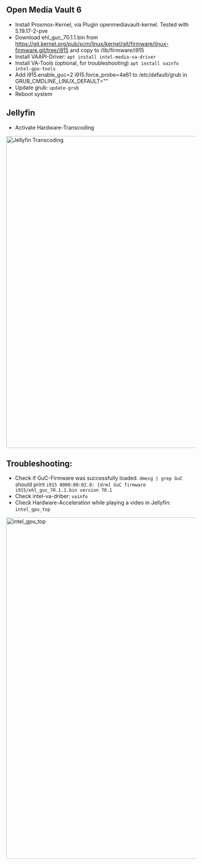 
## Open Media Vault 6
- Install Proxmox-Kernel, via Plugin openmediavault-kernel. Tested with 5.19.17-2-pve
- Download ehl_guc_70.1.1.bin from https://git.kernel.org/pub/scm/linux/kernel/git/firmware/linux-firmware.git/tree/i915 and copy to /lib/firmware/i915
- Install VAAPI-Driver: `apt install intel-media-va-driver`
- Install VA-Tools (optional, for troubleshooting) `apt install vainfo intel-gpu-tools`
- Add i915.enable_guc=2 i915.force_probe=4e61 to /etc/default/grub in GRUB_CMDLINE_LINUX_DEFAULT=""
- Update grub: `update-grub`
- Reboot system

## Jellyfin
- Activate Hardware-Transcoding
<img width="827" alt="Jellyfin Transcoding" src="https://user-images.githubusercontent.com/78471292/220912606-059ea87f-f051-485f-9050-ab0cd2815538.png">

## Troubleshooting:
- Check if GuC-Firmware was successfully loaded. `dmesg | grep GuC` should print `i915 0000:00:02.0: [drm] GuC firmware i915/ehl_guc_70.1.1.bin version 70.1`
- Check intel-va-driber: `vainfo`
- Check Hardware-Acceleration while playing a video in Jellyfin: `intel_gpu_top`
<img width="905" alt="intel_gpu_top" src="https://user-images.githubusercontent.com/78471292/220913855-8486e22c-ec14-44e7-a651-b1f456878ec1.png">
